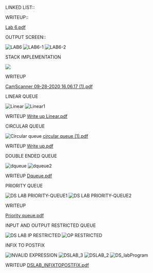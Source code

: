 


LINKED LIST::



WRITEUP::




[Lab 6.pdf](https://github.com/sakshi1bm19cs140/CS140_DS_LAB/files/5582258/Lab.6.pdf)



OUTPUT SCREEN::



![LAB6](https://user-images.githubusercontent.com/71483959/99951800-acaf7b00-2da4-11eb-891c-8bfb359c70cf.png)
![LAB6-1](https://user-images.githubusercontent.com/71483959/99951814-b0430200-2da4-11eb-8074-2f3ec144bfd8.png)
![LAB6-2](https://user-images.githubusercontent.com/71483959/99951831-b638e300-2da4-11eb-9374-c993343a8633.png)




STACK IMPLEMENTATION

<img src="https://user-images.githubusercontent.com/71483959/94422231-67a40980-01a4-11eb-88cf-24bc552fe63d.png">


WRITEUP


[CamScanner 09-28-2020 16.06.17 (1).pdf](https://github.com/sakshi1bm19cs140/CS140_DS_LAB/files/5291634/CamScanner.09-28-2020.16.06.17.1.pdf)


LINEAR QUEUE


![Linear](https://user-images.githubusercontent.com/71483959/96427638-6ce0fb00-121c-11eb-9fd5-b805515c60b6.png)
![Linear1](https://user-images.githubusercontent.com/71483959/96427757-8eda7d80-121c-11eb-8ccb-f70b6043da57.png)


WRITEUP
[Write up Linear.pdf](https://github.com/sakshi1bm19cs140/CS140_DS_LAB/files/5400731/Write.up.Linear.pdf)



CIRCULAR QUEUE

![Circular queue](https://user-images.githubusercontent.com/71483959/96421543-854d1780-1214-11eb-8788-dde945fc63dd.png)
[circular queue (1).pdf](https://github.com/sakshi1bm19cs140/CS140_DS_LAB/files/5400598/circular.queue.1.pdf)


WRITEUP
[Write up.pdf](https://github.com/sakshi1bm19cs140/CS140_DS_LAB/files/5400626/Write.up.pdf)



DOUBLE ENDED QUEUE


![dqueue](https://user-images.githubusercontent.com/71483959/96427013-a9602700-121b-11eb-91b1-28d5741c0bbf.png)
![dqueue2](https://user-images.githubusercontent.com/71483959/96427034-ae24db00-121b-11eb-9052-c6f09f3baa37.png)



WRITEUP
[Dqueue.pdf](https://github.com/sakshi1bm19cs140/CS140_DS_LAB/files/5400670/Dqueue.pdf)



PRIORITY QUEUE

![DS LAB PRIORITY-QUEUE1](https://user-images.githubusercontent.com/71483959/97849458-99b30900-1d18-11eb-8879-c534979d87cd.png)
![DS LAB PRIORITY-QUEUE2](https://user-images.githubusercontent.com/71483959/97849482-9cadf980-1d18-11eb-9e48-dbec05cff759.png)



WRITEUP


[Priority queue.pdf](https://github.com/sakshi1bm19cs140/CS140_DS_LAB/files/5473863/Priority.queue.pdf)


INPUT AND OUTPUT RESTRICTED QUEUE


![DS LAB IP RESTRICTED](https://user-images.githubusercontent.com/71483959/97855060-42189b80-1d20-11eb-869e-cdcc7f2891ad.png)
![OP RESTRICTED](https://user-images.githubusercontent.com/71483959/97855073-46dd4f80-1d20-11eb-98ac-03ad7469b6f2.png)



INFIX TO POSTFIX


![INVALID EXPRESSION](https://user-images.githubusercontent.com/71483959/95070512-d8f43700-0725-11eb-8ed3-9e67f26dfb5b.png)
![DSLAB_3](https://user-images.githubusercontent.com/71483959/95062905-3767e800-071b-11eb-8f97-2425ab55be93.png)
![DSLAB_2](https://user-images.githubusercontent.com/71483959/95064181-fcff4a80-071c-11eb-8e93-cb301ea7f32b.png)
![DS_labProgram](https://user-images.githubusercontent.com/71483959/95064216-08527600-071d-11eb-8039-68d5f52ecb65.png)


WRITEUP
[DSLAB_INFIXTOPOSTFIX.pdf](https://github.com/sakshi1bm19cs140/CS140_DS_LAB/files/5326454/DSLAB_INFIXTOPOSTFIX.pdf)

